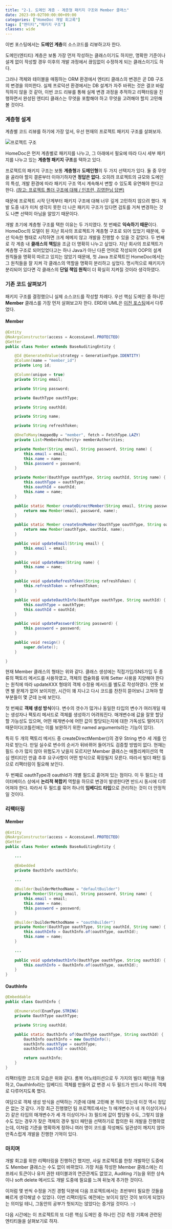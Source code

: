 ```yaml
---
title: "2-1. 도메인 계층 - 계층형 패키지 구조와 Member 클래스"
date: 2023-09-02T00:00:00+09:00
categories: ["HomeDoc 개발 회고록"]
tags: ["엔티티","패키지 구조"]
classes: wide
---
```


이번 포스팅에서는 **도메인 계층**의 소스코드를 리뷰하고자 한다.

도메인(엔티티) 계층은 보통 가장 먼저 작성하는 클래스이기도 하지만, 명확한 기준이나 설계 없이 작성할 경우 이후의 개발 과정에서 끊임없이 수정하게 되는 클래스이기도 하다.

그러나 객체와 테이블을 매핑하는 ORM 환경에서 엔티티 클래스의 변경은 곧 DB 구조의 변경을 의미한다. 실제 프로덕션 환경에서는 DB 설계가 자주 바뀌는 것은 결코 바람직하지 않을 것 같아, 이번 코드 리뷰를 통해 실제 변경 과정을 추적하고 리팩터링을 진행하면서 완성된 엔티티 클래스는 무엇을 포함해야 하고 무엇을 고려해야 할지 고민해 볼 것이다.

### 계층형 설계

계층별 코드 리뷰를 하기에 가장 앞서, 우선 현재의 프로젝트 패키지 구조를 살펴보자.

![프로젝트 구조](https://velog.velcdn.com/images/bomlee427/post/533e8e74-4222-44c7-86fe-766928c5f3ba/image.png)

HomeDoc은 먼저 계층별로 패키지를 나누고, 그 아래에서 필요에 따라 다시 세부 패키지를 나누고 있는 **계층형 패키지 구조**를 택하고 있다.

프로젝트의 패키지 구조는 보통 **계층형**과 **도메인형**의 두 가지 선택지가 있다. 둘 중 무엇을 골라야 할지 결론부터 이야기하자면 **정답은 없다.** 오히려 프로젝트의 규모와 도메인의 특성, 개발 환경에 따라 패키지 구조 역시 계속해서 변할 수 있도록 유연해야 한다고 한다. [(참고: 프로젝트 폴더 구조에 대해 / 인프런, 김영한님 답변)](https://www.inflearn.com/questions/16046/comment/42317)

때문에 프로젝트 시작 단계부터 패키지 구조에 대해 너무 깊게 고민하지 않으려 했다. 개발 도중 내가 미처 생각지 못한 더 나은 패키지 구조가 있다면 검토를 거쳐 변경하는 것도 나쁜 선택이 아님을 알았기 때문이다.

개발 초기에 계층형 구조를 택한 이유는 두 가지였다.
첫 번째로 **익숙하기 때문**이다. HomeDoc의 모델이 된 지난 회사의 프로젝트가 계층형 구조로 되어 있었기 때문에, 우선 익숙한 형태로 시작하면 크게 헤메지 않고 개발을 진행할 수 있을 것 같았다.
두 번째로 각 계층 내 **클래스의 책임**을 조금 더 명확히 나누고 싶었다. 지난 회사의 프로젝트가 계층형 구조로 되어있었다고는 하나 Java가 아닌 다른 언어로 작성되어 OOP의 설계 원칙들을 명확히 따르고 있지는 않았기 때문에, 첫 Java 프로젝트인 HomeDoc에서는 그 원칙들을 잘 지켜 각 클래스의 역할을 명확히 분리하고 싶었다. 명시적으로 패키지가 분리되어 있다면 각 클래스의 **단일 책임 원칙**이 더 확실히 지켜질 것이라 생각하였다.


### 기존 코드 살펴보기

패키지 구조를 결정했으니 실제 소스코드를 작성할 차례다.
우선 핵심 도메인 중 하나인 **Member** 클래스를 가장 먼저 살펴보고자 한다. ERD와 UML은 [이전 포스팅](https://bomlee427.github.io/homedoc-devlog-1)에서 다루었다.


#### Member
```java
@Entity
@NoArgsConstructor(access = AccessLevel.PROTECTED)
@Getter
public class Member extends BaseAuditingEntity {

    @Id @GeneratedValue(strategy = GenerationType.IDENTITY)
    @Column(name = "member_id")
    private Long id;

    @Column(unique = true)
    private String email;

    private String password;

    private OauthType oauthType;

    private String oauthId;

    private String name;

    private String refreshToken;

    @OneToMany(mappedBy = "member", fetch = FetchType.LAZY)
    private List<MemberAuthority> memberAuthorities;

    private Member(String email, String password, String name) {
        this.email = email;
        this.name = name;
        this.password = password;
    }

    private Member(OauthType oauthType, String oauthId, String name) {
        this.oauthType = oauthType;
        this.oauthId = oauthId;
        this.name = name;
    }

    public static Member createDirectMember(String email, String password, String name) {
        return new Member(email, password, name);
    }

    public static Member createSnsMember(OauthType oauthType, String oauthId, String name) {
        return new Member(oauthType, oauthId, name);
    }

    public void updateEmail(String email) {
        this.email = email;
    }

    public void updateName(String name) {
        this.name = name;
    }

    public void updateRefreshToken(String refreshToken) {
        this.refreshToken = refreshToken;
    }

    public void updateOauthInfo(OauthType oauthType, String oauthId) {
        this.oauthType = oauthType;
        this.oauthId = oauthId;
    }

    public void updatePassword(String password) {
        this.password = password;
    }

    public void resign() {
        super.delete();
    }

}

```

현재 Member 클래스의 형태는 위와 같다. 클래스 생성에는 직접가입/SNS가입 두 종류의 팩토리 메서드를 사용하였고, 객체의 캡슐화를 위해 Setter 사용을 지양해야 한다는 원칙에 따라 updateXXX 형태의 객체 수정용 메서드를 별도로 작성하였다. 언뜻 보면 별 문제가 없어 보이지만, 시간이 꽤 지나고 다시 코드를 찬찬히 뜯어보니 고쳐야 할 부분들이 몇 군데 눈에 보인다.

첫 번째로 **객체 생성 방식**이다. 변수의 갯수가 많거나 동일한 타입의 변수가 여러개일 때는 생성자나 팩토리 메서드로 객체를 생성하기 어려워진다. 매개변수에 값을 잘못 할당할 가능성도 있으며, 어떤 매개변수에 어떤 값이 할당되는지에 대한 가독성도 떨어지기 때문이다(코틀린에는 이를 보완하기 위한 named arguments라는 기능이 있다).

특히 두 개의 팩토리 메서드 중 createDirectMember()의 경우 String 변수 세 개를 인자로 받는다. 만일 실수로 변수의 순서가 뒤바뀌어 들어가도 검증할 방법이 없다. 현재는 필드 수가 많지 않아 위험도가 낮을지 모르지만 Member 클래스는 애플리케이션의 핵심 엔티티인 만큼 추후 요구사항이 어떤 방식으로 확장될지 모른다. 따라서 빌더 패턴 등으로 리팩터링이 필요해 보인다.

두 번째로 oauthType과 oauthId가 개별 필드로 흩어져 있는 점이다. 이 두 필드는 데이터베이스 상에서 **논리적 복합키** 역할을 하므로 변경이 발생한다면 반드시 동시에 다루어져야 한다. 따라서 두 필드를 묶어 하나의 **임베디드 타입**으로 관리하는 것이 더 안정적일 것이다.

### 리팩터링

#### Member
```java
@Entity
@NoArgsConstructor(access = AccessLevel.PROTECTED)
@Getter
public class Member extends BaseAuditingEntity {

	...
    
    @Embedded
    private OauthInfo oauthInfo;

	...
    
    @Builder(builderMethodName = "defaultBuilder")
    private Member(String email, String password, String name) {
        this.email = email;
        this.name = name;
        this.password = password;
    }

    @Builder(builderMethodName = "oauthBuilder")
    private Member(OauthType oauthType, String oauthId, String name) {
        this.oauthInfo = OauthInfo.of(oauthType, oauthId);
        this.name = name;
    }

	...
    
    public void updateOauthInfo(OauthType oauthType, String oauthId) {
        this.oauthInfo = OauthInfo.of(oauthType, oauthId);
    }
}
```

#### OauthInfo
```java
@Embeddable
public class OauthInfo {

    @Enumerated(EnumType.STRING)
    private OauthType oauthType;

    private String oauthId;

    public static OauthInfo of(OauthType oauthType, String oauthId) {
        OauthInfo oauthInfo = new OauthInfo();
        oauthInfo.oauthType = oauthType;
        oauthInfo.oauthId = oauthId;

        return oauthInfo;
    }
}

```

리팩터링한 코드의 모습은 위와 같다. 롬복 어노테이션으로 두 가지의 빌더 패턴을 적용하고, OauthInfo라는 임베디드 객체를 만들어 값 변경 시 두 필드가 반드시 하나의 객체로 다루어지도록 했다.

여담으로 객체 생성 방식을 선택하는 기준에 대해 고민해 본 적이 있는데 이것 역시 정답은 없는 것 같다. 가장 최근 진행했던 팀 프로젝트에서는 1) 매개변수가 네 개 이상이거나 2) 같은 타입의 매개변수가 세 개 이상이거나 3) 필드에 값이 할당될 수도, 그렇지 않을 수도 있는 경우가 잦은 객체의 경우 빌더 패턴을 선택하기로 합의한 뒤 개발을 진행하였는데, 이처럼 기준을 명확하게 정하니 여러 명이 코드를 작성해도 일관성이 깨지지 않아 만족스럽게 개발을 진행한 기억이 있다.

### 마치며

개발 회고를 위한 리팩터링을 진행하긴 했지만, 사실 프로젝트를 한창 개발하던 도중에도 Member 클래스는 수도 없이 바뀌었다. 가장 처음 작성한 Member 클래스에는 리프레시 토큰이나 유저 권한 테이블과의 연관관계도 없었고, Auditing 기능을 위한 상속이나 soft delete 메서드도 개발 도중에 필요를 느껴 뒤늦게 추가한 것이다.

이처럼 몇 번씩 수정을 거친 경험 덕분에 다음 프로젝트에서는 초반부터 필요한 것들을 빠르게 생각해낼 수 있었다. 이번 리팩터링도 예전에는 보이지 않던 것이 보이게 되었다는 의미일 테니, 그동안의 공부가 헛되지는 않았다는 증거일 것이다. :-)

다음 시간에는 이 프로젝트의 또 다른 핵심 도메인 중 하나인 건강 측정 기록에 관련된 엔티티들을 살펴보기로 하자.
